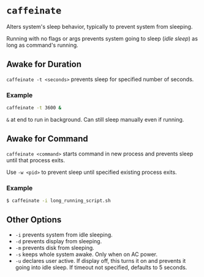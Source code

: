 # `caffeinate`

Alters system's sleep behavior, typically to prevent system from sleeping.

Running with no flags or args prevents system going to sleep (*idle sleep*) as long as command's running.

## Awake for Duration

`caffeinate -t <seconds>` prevents sleep for specified number of seconds.

### Example

```sh
caffeinate -t 3600 &
```

`&` at end to run in background. Can still sleep manually even if running.

## Awake for Command

`caffeinate <command>` starts command in new process and prevents sleep until that process exits.

Use `-w <pid>` to prevent sleep until specified existing process exits.

### Example

```sh
$ caffeinate -i long_running_script.sh
```

## Other Options

* `-i` prevents system from idle sleeping.
* `-d` prevents display from sleeping.
* `-m` prevents disk from sleeping.
* `-s` keeps whole system awake. Only when on AC power.
* `-u` declares user active. If display off, this turns it on and prevents it going into idle sleep. If timeout not specified, defaults to 5 seconds.
